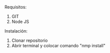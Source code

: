 Requisitos:
1. GIT
2. Node JS

Instalación:

1. Clonar repositorio
2. Abrir terminal y colocar comando "nmp install"
